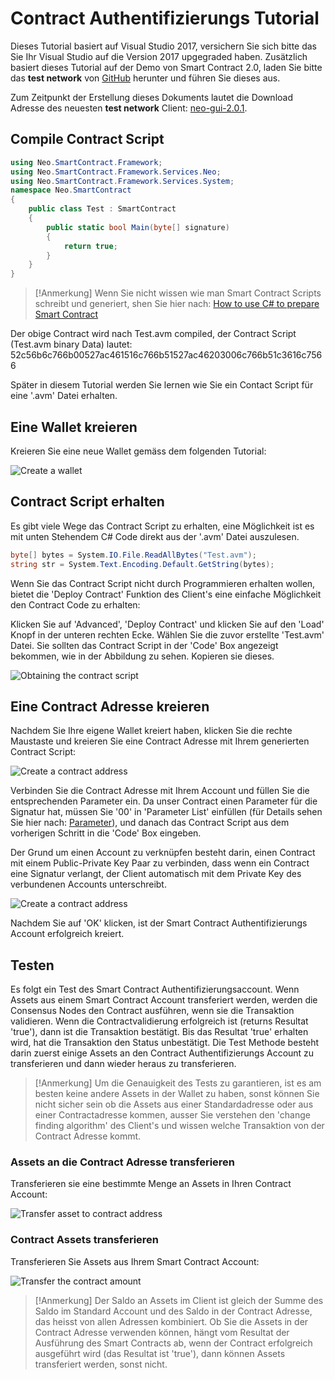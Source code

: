 # Contract Authentifizierungs Tutorial

Dieses Tutorial basiert auf Visual Studio 2017, versichern Sie sich bitte das Sie Ihr Visual Studio auf die Version 2017 upgegraded haben. Zusätzlich basiert dieses Tutorial auf der Demo von Smart Contract 2.0, laden Sie bitte das **test network** von [GitHub](https://github.com/neo-project/neo-gui/releases) herunter und führen Sie dieses aus.

Zum Zeitpunkt der Erstellung dieses Dokuments lautet die Download Adresse des neuesten **test network** Client: [neo-gui-2.0.1](https://github.com/neo-project/neo-gui/releases/download/v2.0.1/neo-gui-windows.zip).

## Compile Contract Script

```c#
using Neo.SmartContract.Framework;
using Neo.SmartContract.Framework.Services.Neo;
using Neo.SmartContract.Framework.Services.System;
namespace Neo.SmartContract
{
    public class Test : SmartContract
    {
        public static bool Main(byte[] signature)
        {
            return true;
        }
    }
}
```

> [!Anmerkung]
> Wenn Sie nicht wissen wie man Smart Contract Scripts schreibt und generiert, shen Sie hier nach: [How to use C# to prepare Smart Contract](../getting-started.md)

Der obige Contract wird nach Test.avm compiled, der Contract Script (Test.avm binary Data) lautet: 52c56b6c766b00527ac461516c766b51527ac46203006c766b51c3616c7566

Später in diesem Tutorial werden Sie lernen wie Sie ein Contact Script für eine '.avm' Datei erhalten.

## Eine Wallet kreieren

Kreieren Sie eine neue Wallet gemäss dem folgenden Tutorial:

![Create a wallet](/assets/verify_1.png)

## Contract Script erhalten

Es gibt viele Wege das Contract Script zu erhalten, eine Möglichkeit ist es mit unten Stehendem C# Code direkt aus der '.avm' Datei auszulesen.

```c#
byte[] bytes = System.IO.File.ReadAllBytes("Test.avm");
string str = System.Text.Encoding.Default.GetString(bytes);
```

Wenn Sie das Contract Script nicht durch Programmieren erhalten wollen, bietet die 'Deploy Contract' Funktion des Client's eine einfache Möglichkeit den Contract Code zu erhalten:

Klicken Sie auf 'Advanced', 'Deploy Contract' und klicken Sie auf den 'Load' Knopf in der unteren rechten Ecke. Wählen Sie die zuvor erstellte 'Test.avm' Datei. Sie sollten das Contract Script in der 'Code' Box angezeigt bekommen, wie in der Abbildung zu sehen. Kopieren sie dieses.

![Obtaining the contract script](/assets/verify_5.png)

## Eine Contract Adresse kreieren

Nachdem Sie Ihre eigene Wallet kreiert haben, klicken Sie die rechte Maustaste und kreieren Sie eine Contract Adresse mit Ihrem generierten Contract Script:

![Create a contract address](/assets/verify_6.png)

Verbinden Sie die Contract Adresse mit Ihrem Account und füllen Sie die entsprechenden Parameter ein. Da unser Contract einen Parameter für die Signatur hat, müssen Sie '00' in 'Parameter List' einfüllen (für Details sehen Sie hier nach: [Parameter](Parameter.md)), und danach das Contract Script aus dem vorherigen Schritt in die 'Code' Box eingeben.

Der Grund um einen Account zu verknüpfen besteht darin, einen Contract mit einem Public-Private Key Paar zu verbinden, dass wenn ein Contract eine Signatur verlangt, der Client automatisch mit dem Private Key des verbundenen Accounts unterschreibt.

![Create a contract address](/assets/verify_7.png)

Nachdem Sie auf 'OK' klicken, ist der Smart Contract Authentifizierungs Account erfolgreich kreiert.

## Testen

Es folgt ein Test des Smart Contract Authentifizierungsaccount. Wenn Assets aus einem Smart Contract Account transferiert werden, werden die Consensus Nodes den Contract ausführen, wenn sie die Transaktion validieren. Wenn die Contractvalidierung erfolgreich ist (returns Resultat 'true'), dann ist die Transaktion bestätigt. Bis das Resultat 'true' erhalten wird, hat die Transaktion den Status unbestätigt. Die Test Methode besteht darin zuerst einige Assets an den Contract Authentifizierungs Account zu transferieren und dann wieder heraus zu transferieren.

> [!Anmerkung]
> Um die Genauigkeit des Tests zu garantieren, ist es am besten keine andere Assets in der Wallet zu haben, sonst können Sie nicht sicher sein ob die Assets aus einer Standardadresse oder aus einer Contractadresse kommen, ausser Sie verstehen den 'change finding algorithm' des Client's und wissen welche Transaktion von der Contract Adresse kommt.

### Assets an die Contract Adresse transferieren

Transferieren sie eine bestimmte Menge an Assets in Ihren Contract Account:

![Transfer asset to contract address](/assets/verify_9.png)

### Contract Assets transferieren

Transferieren Sie Assets aus Ihrem Smart Contract Account:

![Transfer the contract amount](/assets/verify_10.png)


> [!Anmerkung]
> Der Saldo an Assets im Client ist gleich der Summe des Saldo im Standard Account und des Saldo in der Contract Adresse, das heisst von allen Adressen kombiniert. Ob Sie die Assets in der Contract Adresse verwenden können, hängt vom Resultat der Ausführung des Smart Contracts ab, wenn der Contract erfolgreich ausgeführt wird (das Resultat ist 'true'), dann können Assets transferiert werden, sonst nicht.









